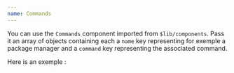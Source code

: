 ```yaml
---
name: Commands
---
```


<script>
  import Commands from "$lib/components/Commands.svelte";
  import Json from "$lib/components/Json.svelte";

  let commands = [{name:'npm', command:"npm install angus"}, {name:'pnpm', command:"pnpm install angus"}, {name:'bun', command:"bun add angus && bun add angus && bun add angus && bun add angus"}]
</script>


You can use the `Commands` component imported from `$lib/components`. Pass it an array of objects containing each a `name` key representing for exemple a package manager and a `command` key representing the associated command.

Here is an exemple :

<Json json={commands} />

<Commands commands={commands} />
